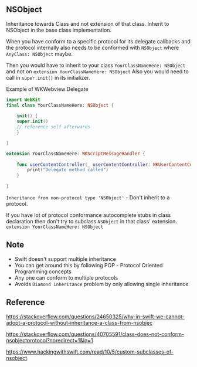 


## NSObject
Inheritance towards Class and not extension of that class.
Inherit to NSObject in the base class implementation.

When you have conform to a specific protocol for its delegate callbacks and the protocol internally also needs to be conformed with `NSObject`  where `AnyClass: NSObject` maybe. 

Then you would have to inherit to your class `YourClassNameHere: NSObject` and not on `extension YourClassNameHere: NSObject` 
Also you would need to call in `super.init()` in its initializer.


Example of WKWebview Delegate

```swift
import WebKit
final class YourClassNameHere: NSObject {
	
	init() {
	super.init()
	// reference self afterwards
	}

}

extension YourClassNameHere: WKScriptMessageHandler {
	
	func userContentController(_ userContentController: WKUserContentController, didReceive message: WKScriptMessage) { 
		print("Delegate method called")
	} 
	
}
```

`Inheritance from non-protocol type 'NSObject'`  - Don't inherit to a protocol.

If you have lot of protocol conformance autocomplete stubs in class declaration then don't try to subclass `NSObject` in that class' extension. `extension YourClassNameHere: NSObject`


## Note

- Swift doesn't support multiple inheritance
- You can get around this by following POP - Protocol Oriented Programming concepts
- Any one can conform to multiple protocols
- Avoids `Diamond inheritance` problem by only allowing single inheritance


## Reference


https://stackoverflow.com/questions/24650325/why-in-swift-we-cannot-adopt-a-protocol-without-inheritance-a-class-from-nsobjec

https://stackoverflow.com/questions/40705591/class-does-not-conform-nsobjectprotocol?noredirect=1&lq=1

https://www.hackingwithswift.com/read/10/5/custom-subclasses-of-nsobject
